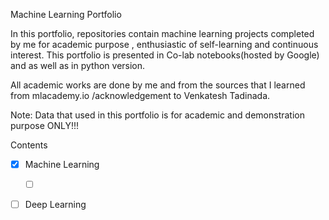 Machine Learning Portfolio


In this portfolio, repositories contain machine learning projects completed by me for academic purpose , 
enthusiastic of self-learning and continuous interest. 
This portfolio is presented in Co-lab notebooks(hosted by Google) and as well as in python version.

All academic works are done by me and from the sources that I learned from mlacademy.io /acknowledgement 
to Venkatesh Tadinada.

Note: Data that used in this portfolio is for academic and demonstration purpose ONLY!!! 

Contents
- [x] Machine Learning  
    - [ ]        
- [ ] Deep Learning 


